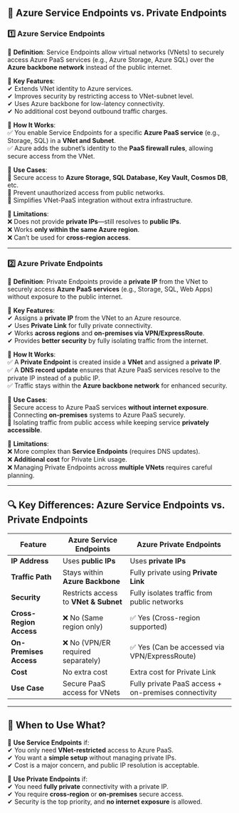 
## 🔹 **Azure Service Endpoints vs. Private Endpoints**  

### **1️⃣ Azure Service Endpoints**  
🔹 **Definition**: Service Endpoints allow virtual networks (VNets) to securely access Azure PaaS services (e.g., Azure Storage, Azure SQL) over the **Azure backbone network** instead of the public internet.  

🔹 **Key Features**:  
✔ Extends VNet identity to Azure services.  
✔ Improves security by restricting access to VNet-subnet level.  
✔ Uses Azure backbone for low-latency connectivity.  
✔ No additional cost beyond outbound traffic charges.  

🔹 **How It Works**:  
✅ You enable Service Endpoints for a specific **Azure PaaS service** (e.g., Storage, SQL) in a **VNet and Subnet**.  
✅ Azure adds the subnet’s identity to the **PaaS firewall rules**, allowing secure access from the VNet.  

🔹 **Use Cases**:  
📌 Secure access to **Azure Storage, SQL Database, Key Vault, Cosmos DB**, etc.  
📌 Prevent unauthorized access from public networks.  
📌 Simplifies VNet-PaaS integration without extra infrastructure.  

🔹 **Limitations**:  
❌ Does not provide **private IPs**—still resolves to **public IPs**.  
❌ Works **only within the same Azure region**.  
❌ Can’t be used for **cross-region access**.  

---

### **2️⃣ Azure Private Endpoints**  
🔹 **Definition**: Private Endpoints provide a **private IP** from the VNet to securely access **Azure PaaS services** (e.g., Storage, SQL, Web Apps) without exposure to the public internet.  

🔹 **Key Features**:  
✔ Assigns a **private IP** from the VNet to an Azure resource.  
✔ Uses **Private Link** for fully private connectivity.  
✔ Works **across regions** and **on-premises via VPN/ExpressRoute**.  
✔ Provides **better security** by fully isolating traffic from the internet.  

🔹 **How It Works**:  
✅ A **Private Endpoint** is created inside a **VNet** and assigned a **private IP**.  
✅ A **DNS record update** ensures that Azure PaaS services resolve to the private IP instead of a public IP.  
✅ Traffic stays within the **Azure backbone network** for enhanced security.  

🔹 **Use Cases**:  
📌 Secure access to Azure PaaS services **without internet exposure**.  
📌 Connecting **on-premises** systems to Azure PaaS securely.  
📌 Isolating traffic from public access while keeping service **privately accessible**.  

🔹 **Limitations**:  
❌ More complex than **Service Endpoints** (requires DNS updates).  
❌ **Additional cost** for Private Link usage.  
❌ Managing Private Endpoints across **multiple VNets** requires careful planning.  

---

## **🔍 Key Differences: Azure Service Endpoints vs. Private Endpoints**  

| Feature | **Azure Service Endpoints** | **Azure Private Endpoints** |
|---------|----------------------|----------------------|
| **IP Address** | Uses **public IPs** | Uses **private IPs** |
| **Traffic Path** | Stays within **Azure Backbone** | Fully private using **Private Link** |
| **Security** | Restricts access to **VNet & Subnet** | Fully isolates traffic from public networks |
| **Cross-Region Access** | ❌ No (Same region only) | ✅ Yes (Cross-region supported) |
| **On-Premises Access** | ❌ No (VPN/ER required separately) | ✅ Yes (Can be accessed via VPN/ExpressRoute) |
| **Cost** | No extra cost | Extra cost for Private Link |
| **Use Case** | Secure PaaS access for VNets | Fully private PaaS access + on-premises connectivity |

---

## **📌 When to Use What?**  
🔹 **Use Service Endpoints** if:  
✔ You only need **VNet-restricted** access to Azure PaaS.  
✔ You want a **simple setup** without managing private IPs.  
✔ Cost is a major concern, and public IP resolution is acceptable.  

🔹 **Use Private Endpoints** if:  
✔ You need **fully private** connectivity with a private IP.  
✔ You require **cross-region** or **on-premises** secure access.  
✔ Security is the top priority, and **no internet exposure** is allowed.  

